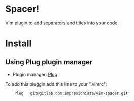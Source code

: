 # Spacer!

Vim plugin to add separators and titles into your code.

# Install

## Using Plug plugin manager

- Plugin manager: [Plug](https://github.com/junegunn/vim-plug)

To add this pluggin add this line to your ".vimrc":

```vim
    Plug  'git@gitlab.com:impresionista/vim-spacer.git'
```
